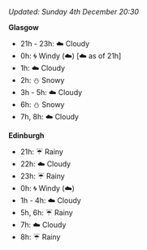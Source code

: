 *Updated: Sunday 4th December 20:30*

**Glasgow**

* 21h - 23h: :cloud: Cloudy
* 0h: :cyclone: Windy (:cloud:) [:cloud: as of 21h]
* 1h: :cloud: Cloudy
* 2h: :snowman: Snowy
* 3h - 5h: :cloud: Cloudy
* 6h: :snowman: Snowy
* 7h, 8h: :cloud: Cloudy

**Edinburgh**

* 21h: :umbrella: Rainy
* 22h: :cloud: Cloudy
* 23h: :umbrella: Rainy
* 0h: :cyclone: Windy (:cloud:)
* 1h - 4h: :cloud: Cloudy
* 5h, 6h: :umbrella: Rainy
* 7h: :cloud: Cloudy
* 8h: :umbrella: Rainy

